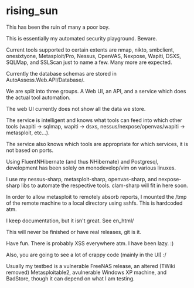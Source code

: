 rising_sun
==========

This has been the ruin of many a poor boy.




This is essentially my automated security playground. Beware.


Current tools supported to certain extents are nmap, nikto, smbclient,
onesixtyone, Metasploit/Pro, Nessus, OpenVAS, Nexpose, Wapiti, DSXS,
SQLMap, and SSLScan just to name a few. Many more are expected.


Currently the database schemas are stored in
AutoAssess.Web.API/Database/.


We are split into three groups. A Web UI, an API, and a service which
does the actual tool automation.


The web UI currently does not show all the data we store.


The service is intelligent and knows what tools can feed into which
other tools (wapiti -> sqlmap, wapiti -> dsxs,
nessus/nexpose/openvas/wapiti -> metasploit, etc...).


The service also knows which tools are appropriate for which services,
it is not based on ports.

Using FluentNHibernate (and thus NHibernate) and Postgresql, development has been solely on monodevelop/vim on various linuxes.


I use my nessus-sharp, metasploit-sharp, openvas-sharp, and
nexpose-sharp libs to automate the respective tools. clam-sharp will fit in here soon.


In order to allow metasploit to remotely absorb reports, I mounted the
/tmp of the remote machine to a local directory using sshfs. This is 
hardcoded atm.


I keep documentation, but it isn't great. See en_html/


This will never be finished or have real releases, git is it.


Have fun. There is probably XSS everywhere atm. I have been lazy. :)


Also, you are going to see a lot of crappy code (mainly in the UI) :/

Usually my testbed is a vulnerable FreeNAS release, an altered (TWiki
removed) Metasploitable2, avulnerable Windows XP machine, and BadStore, 
though it can depend on what I am testing.

